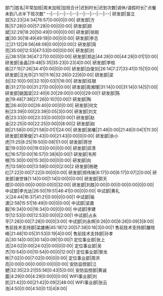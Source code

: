 
部门|姓名|平常加班|周末加班|加班合计|迟到时长|迟到次数|调休/请假时长|"点餐未到八点半下班次数"
--|:--|:--|:--|:--|:--|:--|:--|:--|:--|
研发部|苗立双|52:23|24:34|76:57|0:00|0|0:00|
研发部|方陈|57:28|0:00|57:28|0:00|0|0:00|
研发部|颜斌|32:29|18:20|50:49|0:00|0|0:00|
研发部|徐刚雄|30:30|18:49|49:19|0:00|0|0:00|
研发部|李志江|21:12|26:56|48:08|0:00|0|0:00|2
研发部|简亮|35:00|12:53|47:53|0:00|0|0:00|
研发部|刘云|38:51|8:36|47:27|0:00|0|0:00|
研发部|郑达|44:28|0:00|44:28|0:01|1|0:00|
研发部|金晶|29:48|5:35|35:23|0:23|4|0:00|
研发部|李柱栋|27:15|7:26|34:41|0:00|0|0:00|
研发部|白俊剑|26:14|7:27|33:41|0:15|1|0:00|
研发部|汪光华|21:10|11:16|32:26|0:22|6|0:00|
研发部|梁剑|32:10|0:00|32:10|0:03|1|16:00|
研发部|任银善|31:27|0:00|31:27|0:00|0|0:00|
研发部|周湘理|31:14|0:00|31:14|0:14|5|1:00|
研发部|姚国梁|22:40|6:20|29:00|0:00|0|29:00|1
研发部|陈良|19:48|7:38|27:26|0:10|1|0:00|1
研发部|陶嵩|26:40|0:00|26:40|0:00|0|0:00|
研发部|何文秋|23:39|0:00|23:39|0:05|3|0:00|
研发部|刘文奇|23:33|0:00|23:33|0:00|0|0:00|1
研发部|赵金|22:25|0:00|22:25|0:00|0|8:00|2
研发部|赵刚|21:58|0:00|21:58|0:01|1|24:00|
研发部|吴曦|21:48|0:00|21:48|0:04|1|11:30|
研发部|郑荣俊|21:43|0:00|21:43|0:00|0|0:00|
研发部|余小虎|11:25|8:25|19:50|0:08|1|1:00|
研发部|蒋世富|19:03|0:00|19:03|0:00|0|0:00|
研发部|邱清松|16:57|0:00|16:57|0:38|6|0:00|1
研发部|韦邦根|15:30|0:00|15:30|0:00|0|0:00|
研发部|向杰|13:59|0:00|13:59|0:00|0|2:00|2
研发部|杨艳红|7:22|0:00|7:22|0:00|0|0:00|
研发部|郑伟锋|6:17|0:00|6:17|0:07|2|0:00|
研发部|谢世锋|1:14|0:00|1:14|0:00|0|0:00|
研发部|郭天煜|0:00|0:00|0:00|0:00|0|32:00|
研发部|刘胜|0:00|0:00|0:00|0:00|0|0:00|
中试部|李光达|26:50|19:51|46:41|0:00|0|0:00|
中试部|黄礼义|24:44|16:37|41:21|0:00|0|0:00|1
中试部|喻潇|2:58|15:51|18:49|0:00|0|0:00|
中试部|梁嘉毅|16:34|0:00|16:34|0:00|0|0:00|
中试部|李建华|12:53|0:00|12:53|0:00|0|2:00|1
中试部|占永平|7:28|0:00|7:28|0:00|0|3:00|
中试部|刘永辉|6:26|0:00|6:26|0:09|3|8:00|
售前技术支持部|梁雄俦|45:18|12:20|57:38|0:16|3|0:00|1
售前技术支持部|雒晓峰|21:48|10:05|31:53|0:19|4|0:00|
售前技术支持部|孙孝兵|30:14|0:00|30:14|0:09|1|0:00|1
定位事业部|张上沭|24:02|0:00|24:02|0:00|0|0:00|
定位事业部|吴杰|10:54|0:00|10:54|0:00|0|12:00|1
定位事业部|黎龙彬|7:02|0:00|7:02|0:00|0|0:00|
定位事业部|周洪亮|0:00|0:00|0:00|0:00|0|0:00|
安防监控部|江健|32:35|23:21|55:56|0:43|5|0:00|
安防监控部|黄诚露|4:29|0:00|4:29|0:00|0|0:00|
WIFI事业部|刘凯|21:42|0:00|21:42|0:09|2|48:00|
WIFI事业部|张云浩|4:50|0:00|4:50|0:13|4|8:00|
